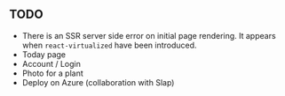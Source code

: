 ## TODO

-   There is an SSR server side error on initial page rendering. It appears when `react-virtualized` have been introduced.
-   Today page
-   Account / Login
-   Photo for a plant
-   Deploy on Azure (collaboration with Slap)
